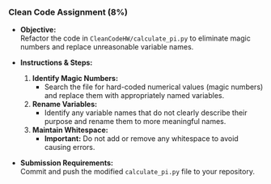### Clean Code Assignment (8%)

- **Objective:**  
  Refactor the code in `CleanCodeHW/calculate_pi.py` to eliminate magic numbers and replace unreasonable variable names.

- **Instructions & Steps:**  
  1. **Identify Magic Numbers:**  
     - Search the file for hard-coded numerical values (magic numbers) and replace them with appropriately named variables.
  2. **Rename Variables:**  
     - Identify any variable names that do not clearly describe their purpose and rename them to more meaningful names.
  3. **Maintain Whitespace:**  
     - **Important:** Do not add or remove any whitespace to avoid causing errors.

- **Submission Requirements:**  
  Commit and push the modified `calculate_pi.py` file to your repository.